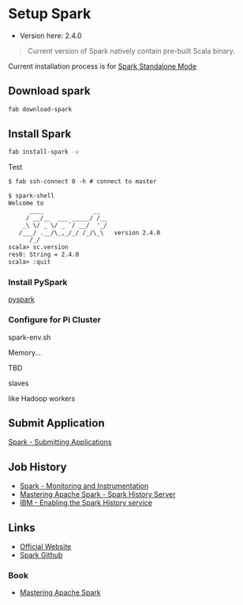 # Setup Spark

* Version here: 2.4.0

> Current version of Spark natively contain pre-built Scala binary.

Current installation process is for [Spark Standalone Mode](https://spark.apache.org/docs/latest/spark-standalone.html)

## Download spark

```sh
fab download-spark
```

## Install Spark

```sh
fab install-spark -v
```

Test

```txt
$ fab ssh-connect 0 -h # connect to master

$ spark-shell
Welcome to
      ____              __
     / __/__  ___ _____/ /__
    _\ \/ _ \/ _ `/ __/  '_/
   /___/ .__/\_,_/_/ /_/\_\   version 2.4.0
      /_/
scala> sc.version
res0: String = 2.4.0
scala> :quit
```

### Install PySpark

[pyspark](https://pypi.org/project/pyspark/)

### Configure for Pi Cluster

spark-env.sh

Memory...

TBD

slaves

like Hadoop workers

## Submit Application

[Spark - Submitting Applications](https://spark.apache.org/docs/latest/submitting-applications.html)

## Job History

* [Spark - Monitoring and Instrumentation](https://spark.apache.org/docs/latest/monitoring.html)
* [Mastering Apache Spark - Spark History Server](https://jaceklaskowski.gitbooks.io/mastering-apache-spark/spark-history-server.html)
* [IBM - Enabling the Spark History service](https://www.ibm.com/support/knowledgecenter/en/SSGSMK_7.1.1/management_sym/spark_configuring_history_service.html)

## Links

* [Official Website](https://spark.apache.org/)
* [Spark Github](https://github.com/apache/spark)

### Book

* [Mastering Apache Spark](https://legacy.gitbook.com/book/jaceklaskowski/mastering-apache-spark/details)
